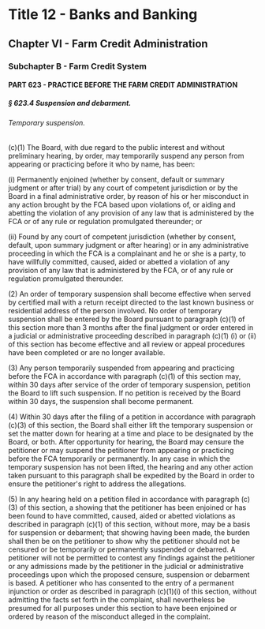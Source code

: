 
# Title 12 - Banks and Banking
## Chapter VI - Farm Credit Administration
### Subchapter B - Farm Credit System
#### PART 623 - PRACTICE BEFORE THE FARM CREDIT ADMINISTRATION
##### § 623.4 Suspension and debarment.
###### Temporary suspension.

(c)(1) The Board, with due regard to the public interest and without preliminary hearing, by order, may temporarily suspend any person from appearing or practicing before it who by name, has been:

(i) Permanently enjoined (whether by consent, default or summary judgment or after trial) by any court of competent jurisdiction or by the Board in a final administrative order, by reason of his or her misconduct in any action brought by the FCA based upon violations of, or aiding and abetting the violation of any provision of any law that is administered by the FCA or of any rule or regulation promulgated thereunder; or

(ii) Found by any court of competent jurisdiction (whether by consent, default, upon summary judgment or after hearing) or in any administrative proceeding in which the FCA is a complainant and he or she is a party, to have willfully committed, caused, aided or abetted a violation of any provision of any law that is administered by the FCA, or of any rule or regulation promulgated thereunder.

(2) An order of temporary suspension shall become effective when served by certified mail with a return receipt directed to the last known business or residential address of the person involved. No order of temporary suspension shall be entered by the Board pursuant to paragraph (c)(1) of this section more than 3 months after the final judgment or order entered in a judicial or administrative proceeding described in paragraph (c)(1) (i) or (ii) of this section has become effective and all review or appeal procedures have been completed or are no longer available.

(3) Any person temporarily suspended from appearing and practicing before the FCA in accordance with paragraph (c)(1) of this section may, within 30 days after service of the order of temporary suspension, petition the Board to lift such suspension. If no petition is received by the Board within 30 days, the suspension shall become permanent.

(4) Within 30 days after the filing of a petition in accordance with paragraph (c)(3) of this section, the Board shall either lift the temporary suspension or set the matter down for hearing at a time and place to be designated by the Board, or both. After opportunity for hearing, the Board may censure the petitioner or may suspend the petitioner from appearing or practicing before the FCA temporarily or permanently. In any case in which the temporary suspension has not been lifted, the hearing and any other action taken pursuant to this paragraph shall be expedited by the Board in order to ensure the petitioner's right to address the allegations.

(5) In any hearing held on a petition filed in accordance with paragraph (c)(3) of this section, a showing that the petitioner has been enjoined or has been found to have committed, caused, aided or abetted violations as described in paragraph (c)(1) of this section, without more, may be a basis for suspension or debarment; that showing having been made, the burden shall then be on the petitioner to show why the petitioner should not be censured or be temporarily or permanently suspended or debarred. A petitioner will not be permitted to contest any findings against the petitioner or any admissions made by the petitioner in the judicial or administrative proceedings upon which the proposed censure, suspension or debarment is based. A petitioner who has consented to the entry of a permanent injunction or order as described in paragraph (c)(1)(i) of this section, without admitting the facts set forth in the complaint, shall nevertheless be presumed for all purposes under this section to have been enjoined or ordered by reason of the misconduct alleged in the complaint.
